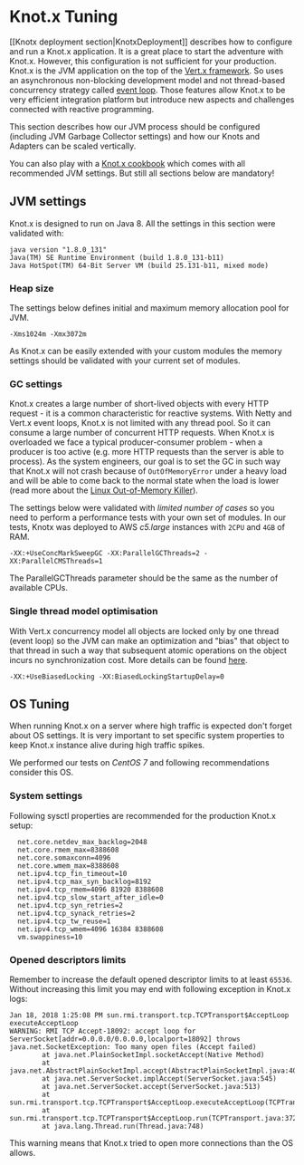 # Knot.x Tuning
[[Knotx deployment section|KnotxDeployment]] describes how to configure and run a Knot.x application. 
It is a great place to start the adventure with Knot.x. However, this configuration is not sufficient
for your production. Knot.x is the JVM application on the top of the [Vert.x framework](http://vertx.io/).
So uses an asynchronous non-blocking development model and not thread-based concurrency 
strategy called [event loop](http://vertx.io/docs/vertx-core/java/#_reactor_and_multi_reactor).
Those features allow Knot.x to be very efficient integration platform but introduce new aspects and 
challenges connected with reactive programming.

This section describes how our JVM process should be configured (including JVM Garbage Collector 
settings) and how our Knots and Adapters can be scaled vertically.
 
You can also play with a [Knot.x cookbook](https://github.com/Knotx/knotx-cookbook) which comes with 
all recommended JVM settings. But still all sections below are mandatory!  

## JVM settings
Knot.x is designed to run on Java 8. All the settings in this section were validated with:
```
java version "1.8.0_131"
Java(TM) SE Runtime Environment (build 1.8.0_131-b11)
Java HotSpot(TM) 64-Bit Server VM (build 25.131-b11, mixed mode)
```

### Heap size
The settings below defines initial and maximum memory allocation pool for JVM. 
```
-Xms1024m -Xmx3072m
```
As Knot.x can be easily extended with your custom modules the memory settings should be validated with 
your current set of modules.

### GC settings
Knot.x creates a large number of short-lived objects with every HTTP request - it is a common 
characteristic for reactive systems. With Netty and Vert.x event loops, Knot.x is not limited with any
thread pool. So it can consume a large number of concurrent HTTP requests. When Knot.x is overloaded 
we face a typical producer-consumer problem - when a producer is too active (e.g. more HTTP requests 
than the server is able to process). As the system engineers, our goal is to set the GC in such way that
Knot.x will not crash because of `OutOfMemoryError` under a heavy load and will be able to come back to 
the normal state when the load is lower (read more about the 
[Linux Out-of-Memory Killer](http://www.oracle.com/technetwork/articles/servers-storage-dev/oom-killer-1911807.html)).

The settings below were validated with *limited number of cases* so you need to perform a performance
tests with your own set of modules. In our tests, Knotx was deployed to AWS *c5.large* instances with
`2CPU` and `4GB` of RAM.

```
-XX:+UseConcMarkSweepGC -XX:ParallelGCThreads=2 -XX:ParallelCMSThreads=1
``` 

The ParallelGCThreads parameter should be the same as the number of available CPUs.

### Single thread model optimisation
With Vert.x concurrency model all objects are locked only by one thread (event loop) so the JVM can make an 
optimization and "bias" that object to that thread in such a way that subsequent atomic operations 
on the object incurs no synchronization cost. More details can be found [here](http://www.oracle.com/technetwork/java/tuning-139912.html#section4.2.5).

```
-XX:+UseBiasedLocking -XX:BiasedLockingStartupDelay=0
```

## OS Tuning
When running Knot.x on a server where high traffic is expected don't forget about OS settings. 
It is very important to set specific system properties to keep Knot.x instance alive during high traffic spikes.

We performed our tests on *CentOS 7* and following recommendations consider this OS.

### System settings
Following sysctl properties are recommended for the production Knot.x setup:

```
  net.core.netdev_max_backlog=2048
  net.core.rmem_max=8388608
  net.core.somaxconn=4096
  net.core.wmem_max=8388608
  net.ipv4.tcp_fin_timeout=10
  net.ipv4.tcp_max_syn_backlog=8192
  net.ipv4.tcp_rmem=4096 81920 8388608
  net.ipv4.tcp_slow_start_after_idle=0
  net.ipv4.tcp_syn_retries=2
  net.ipv4.tcp_synack_retries=2
  net.ipv4.tcp_tw_reuse=1
  net.ipv4.tcp_wmem=4096 16384 8388608
  vm.swappiness=10
```

### Opened descriptors limits
Remember to increase the default opened descriptor limits to at least `65536`. 
Without increasing this limit you may end with following exception in Knot.x logs:
```
Jan 18, 2018 1:25:08 PM sun.rmi.transport.tcp.TCPTransport$AcceptLoop executeAcceptLoop
WARNING: RMI TCP Accept-18092: accept loop for ServerSocket[addr=0.0.0.0/0.0.0.0,localport=18092] throws
java.net.SocketException: Too many open files (Accept failed)
        at java.net.PlainSocketImpl.socketAccept(Native Method)
        at java.net.AbstractPlainSocketImpl.accept(AbstractPlainSocketImpl.java:409)
        at java.net.ServerSocket.implAccept(ServerSocket.java:545)
        at java.net.ServerSocket.accept(ServerSocket.java:513)
        at sun.rmi.transport.tcp.TCPTransport$AcceptLoop.executeAcceptLoop(TCPTransport.java:400)
        at sun.rmi.transport.tcp.TCPTransport$AcceptLoop.run(TCPTransport.java:372)
        at java.lang.Thread.run(Thread.java:748)
```
This warning means that Knot.x tried to open more connections than the OS allows.
